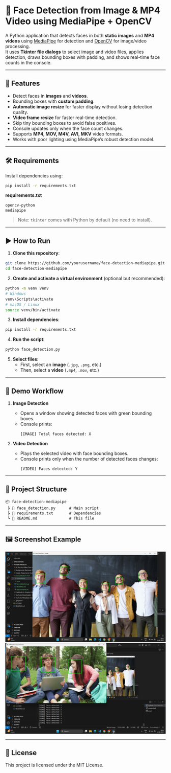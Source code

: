 # 🎯 Face Detection from Image & MP4 Video using MediaPipe + OpenCV

A Python application that detects faces in both **static images** and **MP4 videos** using [MediaPipe](https://developers.google.com/mediapipe) for detection and [OpenCV](https://opencv.org/) for image/video processing.  
It uses **Tkinter file dialogs** to select image and video files, applies detection, draws bounding boxes with padding, and shows real-time face counts in the console.

---

## 📌 Features

- Detect faces in **images** and **videos**.
- Bounding boxes with **custom padding**.
- **Automatic image resize** for faster display without losing detection quality.
- **Video frame resize** for faster real-time detection.
- Skip tiny bounding boxes to avoid false positives.
- Console updates only when the face count changes.
- Supports **MP4, MOV, M4V, AVI, MKV** video formats.
- Works with poor lighting using MediaPipe’s robust detection model.

---

## 🛠 Requirements

Install dependencies using:

```bash
pip install -r requirements.txt
```

**requirements.txt**
```
opencv-python
mediapipe
```
> Note: `tkinter` comes with Python by default (no need to install).

---

## ▶️ How to Run

1. **Clone this repository**:
```bash
git clone https://github.com/yourusername/face-detection-mediapipe.git
cd face-detection-mediapipe
```

2. **Create and activate a virtual environment** (optional but recommended):
```bash
python -m venv venv
# Windows
venv\Scripts\activate
# macOS / Linux
source venv/bin/activate
```

3. **Install dependencies**:
```bash
pip install -r requirements.txt
```

4. **Run the script**:
```bash
python face_detection.py
```

5. **Select files**:
   - First, select an **image** (`.jpg`, `.png`, etc.)
   - Then, select a **video** (`.mp4`, `.mov`, etc.)

---

## 🎥 Demo Workflow

1. **Image Detection**
   - Opens a window showing detected faces with green bounding boxes.
   - Console prints:  
     ```
     [IMAGE] Total faces detected: X
     ```

2. **Video Detection**
   - Plays the selected video with face bounding boxes.
   - Console prints only when the number of detected faces changes:  
     ```
     [VIDEO] Faces detected: Y
     ```

---

## 📂 Project Structure

```
📦 face-detection-mediapipe
 ┣ 📜 face_detection.py      # Main script
 ┣ 📜 requirements.txt       # Dependencies
 ┗ 📜 README.md              # This file
```

---

## 🖼 Screenshot Example

![Face Detection Screenshot](screenshots/example1.png)
![Face Detection Screenshot](screenshots/example2.png)

---

## 📄 License

This project is licensed under the MIT License.

